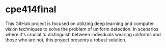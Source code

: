 # cpe414final
This GitHub project is focused on utilizing deep learning and computer vision techniques to solve the problem of uniform detection. In scenarios where it's crucial to distinguish between individuals wearing uniforms and those who are not, this project presents a robust solution.
